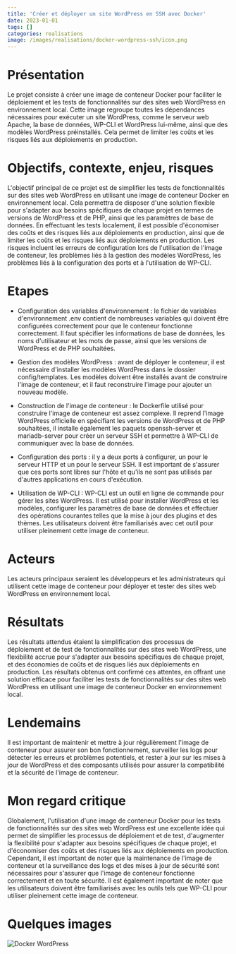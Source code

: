 ```yaml
---
title: 'Créer et déployer un site WordPress en SSH avec Docker'
date: 2023-01-01
tags: []
categories: realisations
image: /images/realisations/docker-wordpress-ssh/icon.png
---
```


# Présentation

Le projet consiste à créer une image de conteneur Docker pour faciliter le déploiement et les tests de fonctionnalités sur des sites web WordPress en environnement local. Cette image regroupe toutes les dépendances nécessaires pour exécuter un site WordPress, comme le serveur web Apache, la base de données, WP-CLI et WordPress lui-même, ainsi que des modèles WordPress préinstallés. Cela permet de limiter les coûts et les risques liés aux déploiements en production.

# Objectifs, contexte, enjeu, risques

L'objectif principal de ce projet est de simplifier les tests de fonctionnalités sur des sites web WordPress en utilisant une image de conteneur Docker en environnement local. Cela permettra de disposer d'une solution flexible pour s'adapter aux besoins spécifiques de chaque projet en termes de versions de WordPress et de PHP, ainsi que les paramètres de base de données. En effectuant les tests localement, il est possible d'économiser des coûts et des risques liés aux déploiements en production, ainsi que de limiter les coûts et les risques liés aux déploiements en production. Les risques incluent les erreurs de configuration lors de l'utilisation de l'image de conteneur, les problèmes liés à la gestion des modèles WordPress, les problèmes liés à la configuration des ports et à l'utilisation de WP-CLI.

# Etapes

- Configuration des variables d'environnement : le fichier de variables d'environnement .env contient de nombreuses variables qui doivent être configurées correctement pour que le conteneur fonctionne correctement. Il faut spécifier les informations de base de données, les noms d'utilisateur et les mots de passe, ainsi que les versions de WordPress et de PHP souhaitées.

- Gestion des modèles WordPress : avant de déployer le conteneur, il est nécessaire d'installer les modèles WordPress dans le dossier config/templates. Les modèles doivent être installés avant de construire l'image de conteneur, et il faut reconstruire l'image pour ajouter un nouveau modèle.

- Construction de l'image de conteneur : le Dockerfile utilisé pour construire l'image de conteneur est assez complexe. Il reprend l'image WordPress officielle en spécifiant les versions de WordPress et de PHP souhaitées, il installe également les paquets openssh-server et mariadb-server pour créer un serveur SSH et permettre à WP-CLI de communiquer avec la base de données.

- Configuration des ports : il y a deux ports à configurer, un pour le serveur HTTP et un pour le serveur SSH. Il est important de s'assurer que ces ports sont libres sur l'hôte et qu'ils ne sont pas utilisés par d'autres applications en cours d'exécution.

- Utilisation de WP-CLI : WP-CLI est un outil en ligne de commande pour gérer les sites WordPress. Il est utilisé pour installer WordPress et les modèles, configurer les paramètres de base de données et effectuer des opérations courantes telles que la mise à jour des plugins et des thèmes. Les utilisateurs doivent être familiarisés avec cet outil pour utiliser pleinement cette image de conteneur.

# Acteurs

Les acteurs principaux seraient les développeurs et les administrateurs qui utilisent cette image de conteneur pour déployer et tester des sites web WordPress en environnement local.

# Résultats

Les résultats attendus étaient la simplification des processus de déploiement et de test de fonctionnalités sur des sites web WordPress, une flexibilité accrue pour s'adapter aux besoins spécifiques de chaque projet, et des économies de coûts et de risques liés aux déploiements en production. Les résultats obtenus ont confirmé ces attentes, en offrant une solution efficace pour faciliter les tests de fonctionnalités sur des sites web WordPress en utilisant une image de conteneur Docker en environnement local.

# Lendemains

Il est important de maintenir et mettre à jour régulièrement l'image de conteneur pour assurer son bon fonctionnement, surveiller les logs pour détecter les erreurs et problèmes potentiels, et rester à jour sur les mises à jour de WordPress et des composants utilisés pour assurer la compatibilité et la sécurité de l'image de conteneur.

# Mon regard critique

Globalement, l'utilisation d'une image de conteneur Docker pour les tests de fonctionnalités sur des sites web WordPress est une excellente idée qui permet de simplifier les processus de déploiement et de test, d'augmenter la flexibilité pour s'adapter aux besoins spécifiques de chaque projet, et d'économiser des coûts et des risques liés aux déploiements en production. Cependant, il est important de noter que la maintenance de l'image de conteneur et la surveillance des logs et des mises à jour de sécurité sont nécessaires pour s'assurer que l'image de conteneur fonctionne correctement et en toute sécurité. Il est également important de noter que les utilisateurs doivent être familiarisés avec les outils tels que WP-CLI pour utiliser pleinement cette image de conteneur.

# Quelques images
![Docker WordPress](/images/realisations/docker-wordpress-ssh/buildssh-login.png)